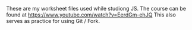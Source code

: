 These are my worksheet files used while studiong JS. The course can be found at https://www.youtube.com/watch?v=EerdGm-ehJQ
This also serves as practice for using Git / Fork. 

